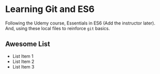 # Learning Git and ES6

Following the Udemy course, Essentials in ES6 (Add the instructor later). And, using these local files to reinforce `git` basics.

## Awesome List

- List Item 1
- List Item 2
- List Item 3

